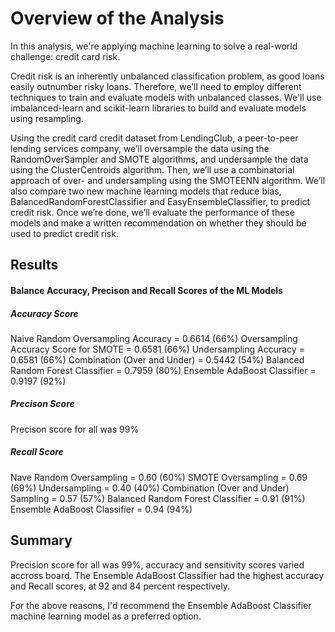 # Overview of the Analysis 

In this analysis, we're applying machine learning to solve a real-world challenge: credit card risk.

Credit risk is an inherently unbalanced classification problem, as good loans easily outnumber risky loans. Therefore, we’ll need to employ different techniques to train and evaluate models with unbalanced classes. We'll use imbalanced-learn and scikit-learn libraries to build and evaluate models using resampling.

Using the credit card credit dataset from LendingClub, a peer-to-peer lending services company, we’ll oversample the data using the RandomOverSampler and SMOTE algorithms, and undersample the data using the ClusterCentroids algorithm. Then, we’ll use a combinatorial approach of over- and undersampling using the SMOTEENN algorithm. We’ll also compare two new machine learning models that reduce bias, BalancedRandomForestClassifier and EasyEnsembleClassifier, to predict credit risk. Once we’re done, we’ll evaluate the performance of these models and make a written recommendation on whether they should be used to predict credit risk.

## Results 
#### Balance Accuracy, Precison and Recall Scores of the ML Models 

##### Accuracy Score
Naive Random Oversampling Accuracy = 0.6614 (66%)
Oversampling Accuracy Score for SMOTE = 0.6581 (66%)
Undersampling Accuracy = 0.6581 (66%)
Combination (Over and Under) = 0.5442 (54%)
Balanced Random Forest Classifier = 0.7959 (80%)
Ensemble AdaBoost Classifier = 0.9197 (92%)

##### Precison Score 
Precison score for all was 99%

##### Recall Score 
Nave Random Oversampling = 0.60 (60%)
SMOTE Oversampling = 0.69 (69%)
Undersampling = 0.40 (40%)
Combination (Over and Under) Sampling = 0.57 (57%)
Balanced Random Forest Classifier = 0.91 (91%)
Ensemble AdaBoost Classifier = 0.94 (94%)

## Summary 

Precision score for all was 99%, accuracy and sensitivity scores varied accross board. The Ensemble AdaBoost Classifier had the highest accuracy and Recall scores, at 92 and 84 percent respectively. 

For the above reasons, I'd recommend the Ensemble AdaBoost Classifier machine learning model as a preferred option. 
